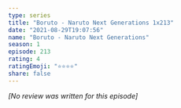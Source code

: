 ```yaml
---
type: series
title: "Boruto - Naruto Next Generations 1x213"
date: "2021-08-29T19:07:56"
name: "Boruto - Naruto Next Generations"
season: 1
episode: 213
rating: 4
ratingEmoji: "⭐️⭐️⭐️⭐️"
share: false
---
```


*[No review was written for this episode]*
